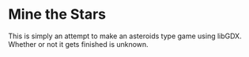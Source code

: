 # Mine the Stars
This is simply an attempt to make an asteroids type game using libGDX. Whether or not it gets finished is unknown.
